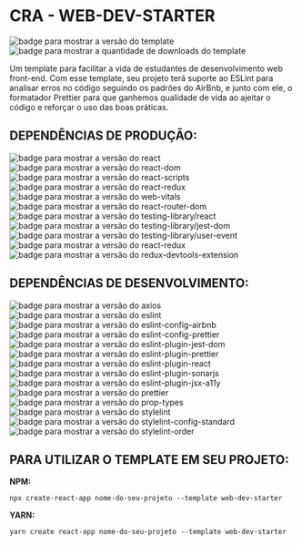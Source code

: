 # CRA - WEB-DEV-STARTER

<!--TODO: EDITAR README - descrição: inserir Axios -->
<div>
  <img src="https://img.shields.io/github/package-json/v/ottomicheletti/cra-template-web-dev-starter?color=green&label=VERS%C3%83O&style=for-the-badge" alt="badge para mostrar a versão do template">
  <img src="https://img.shields.io/npm/dt/cra-template-web-dev-starter?label=DOWNLOADS&style=for-the-badge" alt="badge para mostrar a quantidade de downloads do template">
</div>

Um template para facilitar a vida de estudantes de desenvolvimento web front-end. Com esse template, seu projeto terá suporte ao ESLint para analisar erros no código seguindo os padrões do AirBnb, e junto com ele, o formatador Prettier para que ganhemos qualidade de vida ao ajeitar o código e reforçar o uso das boas práticas.

## DEPENDÊNCIAS DE PRODUÇÃO:
<div>
    <img src="https://img.shields.io/npm/dependency-version/cra-template-web-dev-starter/react?color=%2361DAFB&logo=react&style=for-the-badge" alt="badge para mostrar a versão do react" />
    <img src="https://img.shields.io/npm/dependency-version/cra-template-web-dev-starter/react-dom?color=%2361DAFB&logo=react&style=for-the-badge" alt="badge para mostrar a versão do react-dom" />
    <img src="https://img.shields.io/npm/dependency-version/cra-template-web-dev-starter/react-scripts?color=%2361DAFB&logo=react&style=for-the-badge" alt="badge para mostrar a versão do react-scripts" />
    <img src="https://img.shields.io/npm/dependency-version/cra-template-web-dev-starter/react-redux?color=%2361DAFB&logo=react&label=react-redux&style=for-the-badge" alt="badge para mostrar a versão do react-redux" />
    <img src="https://img.shields.io/npm/dependency-version/cra-template-web-dev-starter/web-vitals?color=%23F1A600&logo=google-analytics&logoColor=%23F1A600&style=for-the-badge" alt="badge para mostrar a versão do web-vitals" />
    <img src="https://img.shields.io/npm/dependency-version/cra-template-web-dev-starter/react-router-dom?color=%23C9021A&logo=react-router&logoColor=white&style=for-the-badge" alt="badge para mostrar a versão do react-router-dom" />
    <img src="https://img.shields.io/npm/dependency-version/cra-template-web-dev-starter/@testing-library/react?color=%23FC4544&label=TESTING-LIBRARY%2FREACT&logo=testing-library&logoColor=%23FC4544&style=for-the-badge" alt="badge para mostrar a versão do testing-library/react" />
    <img src="https://img.shields.io/npm/dependency-version/cra-template-web-dev-starter/@testing-library/jest-dom?color=%23FC4544&label=TESTING-LIBRARY%2FJEST-DOM&logo=testing-library&logoColor=%23FC4544&style=for-the-badge" alt="badge para mostrar a versão do testing-library/jest-dom" />
    <img src="https://img.shields.io/npm/dependency-version/cra-template-web-dev-starter/@testing-library/user-event?color=%23FC4544&label=TESTING-LIBRARY%2FUSER-EVENT&logo=testing-library&logoColor=%23FC4544&style=for-the-badge" alt="badge para mostrar a versão do testing-library/user-event" />
    <img src="https://img.shields.io/npm/dependency-version/cra-template-web-dev-starter/react-redux?color=%237248B6&label=react-redux&logo=redux&logoColor=%237248B6&style=for-the-badge" alt="badge para mostrar a versão do react-redux" />
    <img src="https://img.shields.io/npm/dependency-version/cra-template-web-dev-starter/@redux-devtools/extension?color=%237248B6&label=redux-devtools/extension&logo=redux&logoColor=%237248B6&style=for-the-badge" alt="badge para mostrar a versão do redux-devtools-extension" />
</div>

## DEPENDÊNCIAS DE DESENVOLVIMENTO:
<div>
  <img src="https://img.shields.io/npm/dependency-version/cra-template-web-dev-starter/dev/axios?color=%235A29E4&logo=data%3Aimage%2Fsvg%2Bxml%3Bbase64%2CPD94bWwgdmVyc2lvbj0iMS4wIiBlbmNvZGluZz0idXRmLTgiPz4KPHN2ZyB2aWV3Qm94PSIwIDAgMTQgMTQiIGZpbGw9Im5vbmUiIHhtbG5zPSJodHRwOi8vd3d3LnczLm9yZy8yMDAwL3N2ZyI%2BCiAgPHBhdGggZD0iTSA2LjEyOCAxLjk2NSBMIDIuNzM1IDQuNzMgTCA0Ljk1MSA0LjczIEwgNC45NTEgMTMuNzE2IEwgNi4xMjggMTIuNzY3IEwgNi4xMjggMS45NjUgWiIgZmlsbD0iIzVBMjlFNCIgc3R5bGU9IiIvPgogIDxwYXRoIGQ9Ik0gNy4xMDcgMTEuOTY1IEwgMTAuNTYgOS4xMzIgTCA4LjI4MiA5LjEzMiBMIDguMjgyIDAuMzUgTCA3LjEwNyAxLjE2OSBMIDcuMTA3IDExLjk2NSBaIiBmaWxsPSIjNUEyOUU0IiBzdHlsZT0iIi8%2BCjwvc3ZnPg%3D%3D&style=for-the-badge" alt="badge para mostrar a versão do axios" />
  <img src="https://img.shields.io/npm/dependency-version/cra-template-web-dev-starter/dev/eslint?color=%237C7CE9&logo=eslint&logoColor=%237C7CE9&style=for-the-badge" alt="badge para mostrar a versão do eslint" />
  <img src="https://img.shields.io/npm/dependency-version/cra-template-web-dev-starter/dev/eslint-config-airbnb?color=%237C7CE9&logo=eslint&logoColor=%237C7CE9&style=for-the-badge" alt="badge para mostrar a versão do eslint-config-airbnb" />
  <img src="https://img.shields.io/npm/dependency-version/cra-template-web-dev-starter/dev/eslint-config-prettier?color=%237C7CE9&logo=eslint&logoColor=%237C7CE9&style=for-the-badge" alt="badge para mostrar a versão do eslint-config-prettier" />
  <img src="https://img.shields.io/npm/dependency-version/cra-template-web-dev-starter/dev/eslint-plugin-jest-dom?color=%237C7CE9&logo=eslint&logoColor=%237C7CE9&style=for-the-badge" alt="badge para mostrar a versão do eslint-plugin-jest-dom" />
  <img src="https://img.shields.io/npm/dependency-version/cra-template-web-dev-starter/dev/eslint-plugin-prettier?color=%237C7CE9&logo=eslint&logoColor=%237C7CE9&style=for-the-badge" alt="badge para mostrar a versão do eslint-plugin-prettier" />
  <img src="https://img.shields.io/npm/dependency-version/cra-template-web-dev-starter/dev/eslint-plugin-react?color=%237C7CE9&logo=eslint&logoColor=%237C7CE9&style=for-the-badge" alt="badge para mostrar a versão do eslint-plugin-react" />
  <img src="https://img.shields.io/npm/dependency-version/cra-template-web-dev-starter/dev/eslint-plugin-sonarjs?color=%237C7CE9&logo=eslint&logoColor=%237C7CE9&style=for-the-badge" alt="badge para mostrar a versão do eslint-plugin-sonarjs" />
  <img src="https://img.shields.io/npm/dependency-version/cra-template-web-dev-starter/dev/eslint-plugin-jsx-a11y?color=%237C7CE9&logo=eslint&logoColor=%237C7CE9&style=for-the-badge" alt="badge para mostrar a versão do eslint-plugin-jsx-a11y" />
  <img src="https://img.shields.io/npm/dependency-version/cra-template-web-dev-starter/dev/prettier?color=%23F8BC45&logo=prettier&style=for-the-badge" alt="badge para mostrar a versão do prettier" />
  <img src="https://img.shields.io/npm/dependency-version/cra-template-web-dev-starter/dev/prop-types?color=%2361DAFB&logo=react&style=for-the-badge" alt="badge para mostrar a versão do prop-types" />
  <img src="https://img.shields.io/npm/dependency-version/cra-template-web-dev-starter/dev/stylelint?color=%23000&logo=stylelint&style=for-the-badge" alt="badge para mostrar a versão do stylelint" />
  <img src="https://img.shields.io/npm/dependency-version/cra-template-web-dev-starter/dev/stylelint-config-standard?color=%23000&logo=stylelint&style=for-the-badge" alt="badge para mostrar a versão do stylelint-config-standard" />
  <img src="https://img.shields.io/npm/dependency-version/cra-template-web-dev-starter/dev/stylelint-order?color=%23000&logo=stylelint&style=for-the-badge" alt="badge para mostrar a versão do stylelint-order" />
</div>

## PARA UTILIZAR O TEMPLATE EM SEU PROJETO:

**NPM:**

```
npx create-react-app nome-do-seu-projeto --template web-dev-starter
```

**YARN:**

```
yarn create react-app nome-do-seu-projeto --template web-dev-starter
```
